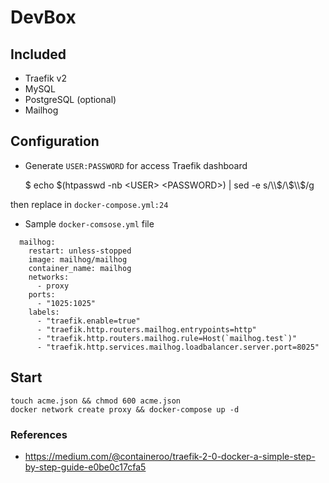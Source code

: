 # DevBox

## Included 

- Traefik v2
- MySQL
- PostgreSQL (optional)
- Mailhog

## Configuration

- Generate `USER:PASSWORD` for access Traefik dashboard

	$ echo $(htpasswd -nb <USER> <PASSWORD>) | sed -e s/\\$/\\$\\$/g

then replace in `docker-compose.yml:24`

- Sample `docker-comsose.yml` file

```
  mailhog:
    restart: unless-stopped
    image: mailhog/mailhog
    container_name: mailhog
    networks:
      - proxy
    ports:
      - "1025:1025"
    labels:
      - "traefik.enable=true"
      - "traefik.http.routers.mailhog.entrypoints=http"
      - "traefik.http.routers.mailhog.rule=Host(`mailhog.test`)"
      - "traefik.http.services.mailhog.loadbalancer.server.port=8025"
```

## Start

```
touch acme.json && chmod 600 acme.json
docker network create proxy && docker-compose up -d
```

### References

- https://medium.com/@containeroo/traefik-2-0-docker-a-simple-step-by-step-guide-e0be0c17cfa5

